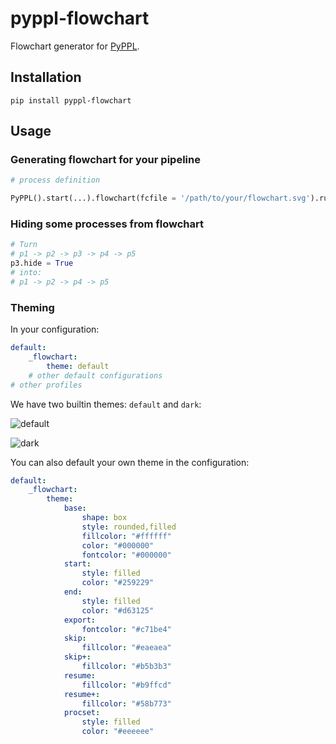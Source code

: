 # pyppl-flowchart
Flowchart generator for [PyPPL](https://github.com/pwwang/PyPPL).

## Installation
```shell
pip install pyppl-flowchart
```

## Usage

### Generating flowchart for your pipeline
```python
# process definition

PyPPL().start(...).flowchart(fcfile = '/path/to/your/flowchart.svg').run()
```

### Hiding some processes from flowchart
```python
# Turn
# p1 -> p2 -> p3 -> p4 -> p5
p3.hide = True
# into:
# p1 -> p2 -> p4 -> p5
```

### Theming

In your configuration:
```yaml
default:
	_flowchart:
		theme: default
	# other default configurations
# other profiles
```

We have two builtin themes: `default` and `dark`:

![default](https://pyppl.readthedocs.io/en/latest/drawFlowchart_pyppl.png)

![dark](https://pyppl.readthedocs.io/en/latest/drawFlowchart_pyppl_dark.png)

You can also default your own theme in the configuration:
```yaml
default:
	_flowchart:
		theme:
			base:
				shape: box
				style: rounded,filled
				fillcolor: "#ffffff"
				color: "#000000"
				fontcolor: "#000000"
			start:
				style: filled
				color: "#259229"
			end:
				style: filled
				color: "#d63125"
			export:
				fontcolor: "#c71be4"
			skip:
				fillcolor: "#eaeaea"
			skip+:
				fillcolor: "#b5b3b3"
			resume:
				fillcolor: "#b9ffcd"
			resume+:
				fillcolor: "#58b773"
			procset:
				style: filled
				color: "#eeeeee"
```
